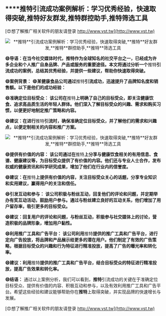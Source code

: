 ## ****推特**引流成功案例解析：学习优秀经验，快速取得突破,**推特**好友群发,**推特**群控助手,**推特**筛选工具**

[😍想了解推广相关软件的朋友请登录 http://www.vst.tw](http://www.vst.tw)

 <center><img src="https://vst.tw/MP4/tuiguang/png/6.png" alt="**推特**引流成功案例解析：学习优秀经验，快速取得突破,**推特**好友群发,**推特**群控助手,**推特**筛选工具"></center>

**😄导语：在当今社交媒体时代，**推特**作为全球知名的社交平台之一，已经成为许多企业和个人推广自身品牌、产品或服务的重要途径。本文将通过分析一个**推特**引流成功的案例，总结其优秀经验，并提供一些建议，帮助你快速取得突破。**

**😄案例背景：**
**😄某健康食品公司通过**推特**引流成功，迅速提升了品牌知名度和销售额。以下是他们的成功经验：**

**😄准确定位目标受众： 该公司在**推特**上明确了自己的目标受众，即关注健康饮食、追求高品质生活的年轻人群体。他们深入了解目标受众的兴趣、需求和购买习惯，以便更好地制定推广策略和内容。**

**😄建议：在进行**推特**引流时，确保准确定位目标受众，并了解他们的需求和兴趣点，以便定制相关的内容和推广方案。**

 <center><img src="https://vst.tw/MP4/tuiguang/png/3.png" alt="**推特**引流成功案例解析：学习优秀经验，快速取得突破,**推特**好友群发,**推特**群控助手,**推特**筛选工具"></center>

**😄提供有价值的内容： 该公司通过在**推特**上分享与健康饮食相关的有用信息、食谱、健康建议等，为目标受众提供了有价值的内容。他们还与专业人士合作，发布权威的健康资讯和科学研究成果，增加了他们在行业内的信誉度。**

**😄建议：在**推特**上提供有价值的内容，关注目标受众关心的话题，分享专业知识和实用建议，赢得用户的关注和信任。**

**😄引发互动和参与： 该公司积极与粉丝互动，回复他们的评论和问题，并定期举办有奖互动活动，鼓励用户参与。通过与粉丝建立良好的互动关系，他们增加了用户留存率，吸引更多的目标受众。**

**😄建议：回复用户的评论和问题，与粉丝互动，积极参与社交媒体上的讨论，营造积极的品牌形象，增加用户黏性。**

**😄利用推广工具和广告平台： 该公司利用**推特**提供的推广工具和广告平台，进行定向广告投放，将品牌和产品展示给更多的潜在用户。他们制定了有效的广告策略，根据目标受众的兴趣和行为特征进行精准投放，提高了广告的曝光率和转化率。**

**😄建议：利用**推特**提供的推广工具和广告平台，结合目标受众的特征进行精准投放，提高广告效果和转化率。**

**😄结语：**
通过以上案例分析，我们可以看到，**推特**引流成功的关键在于准确定位目标受众、提供有价值的内容、积极互动和参与，以及有效利用推广工具和广告平台。希望这些经验和建议能够帮助你在**推特**上取得突破，并实现品牌的快速增长与发展。

[😍想了解推广相关软件的朋友请登录 http://www.vst.tw](http://www.vst.tw)



